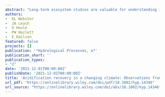 ```yaml
--- 
abstract: "Long-term ecosystem studies are valuable for understanding integrated ecosystem response to global changes in atmospheric deposition and climate. We examined trends for a 35-year period (1982/83–2017/18) in concentrations of a range of solutes in precipitation and stream water from nine headwater catchments spanning elevation and surficial geology gradients at the Turkey Lakes watershed (TLW) in northeastern Ontario, Canada. Average annual water year (WY, October to September) concentrations in precipitation significantly declined over the period for sulphate (SO42-), nitrate (NO3-) and chloride (Cl-), while calcium (Ca2+) and potassium (K+) concentrations increased, resulting in a significant pH increase from 4.2 to 5.7. Trends in stream chemistry through time are generally consistent with expectations associated with acidification recovery. Concentration of many stream water solutes (SO42-, Cl …"
authors: 
-  KL Webster
-  JA Leach
-  D Houle
-  PW Hazlett
-  E_Emilson
featured: false
projects: []
publication: '*Hydrological Processes, e*'
publication_short: ''
publication_types:
- "2"
date: '2021-12-01T00:00:00Z'
publishDate: '2021-12-01T00:00:00Z'
title: 'Acidification recovery in a changing climate: Observations from thirty-five years of stream chemistry monitoring in forested headwater catchments at the Turkey Lakes Watershed …'
url_pdf: "https://onlinelibrary.wiley.com/doi/pdf/10.1002/hyp.14346"
url_source: "https://onlinelibrary.wiley.com/doi/abs/10.1002/hyp.14346"
--- 
```

